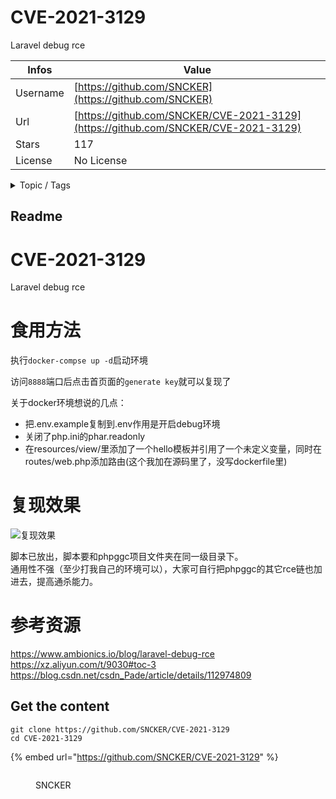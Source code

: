 # CVE-2021-3129

Laravel debug rce

| Infos    | Value                                                              |
| -------- | -------------------------------------------------------------------|
| Username | [https://github.com/SNCKER](https://github.com/SNCKER) |
| Url      | [https://github.com/SNCKER/CVE-2021-3129](https://github.com/SNCKER/CVE-2021-3129)                                               |
| Stars    | 117                                                          |
| License  | No License                                                        |

<details>

<summary>Topic / Tags</summary>



</details>

## Readme

# CVE-2021-3129
Laravel debug rce

# 食用方法
执行`docker-compse up -d`启动环境

访问`8888`端口后点击首页面的`generate key`就可以复现了  

关于docker环境想说的几点：
- 把.env.example复制到.env作用是开启debug环境
- 关闭了php.ini的phar.readonly
- 在resources/view/里添加了一个hello模板并引用了一个未定义变量，同时在routes/web.php添加路由(这个我加在源码里了，没写dockerfile里)  

# 复现效果 

![复现效果](https://raw.githubusercontent.com/SNCKER/CVE-2021-3129/master/pic/1.jpg)

脚本已放出，脚本要和phpggc项目文件夹在同一级目录下。  
通用性不强（至少打我自己的环境可以），大家可自行把phpggc的其它rce链也加进去，提高通杀能力。  

# 参考资源
https://www.ambionics.io/blog/laravel-debug-rce  
https://xz.aliyun.com/t/9030#toc-3  
https://blog.csdn.net/csdn_Pade/article/details/112974809  



## Get the content

```
git clone https://github.com/SNCKER/CVE-2021-3129
cd CVE-2021-3129
```

{% embed url="https://github.com/SNCKER/CVE-2021-3129" %}

<figure><img src="https://avatars.githubusercontent.com/u/49559334?v=4" alt=""><figcaption><p>SNCKER</p></figcaption></figure>
